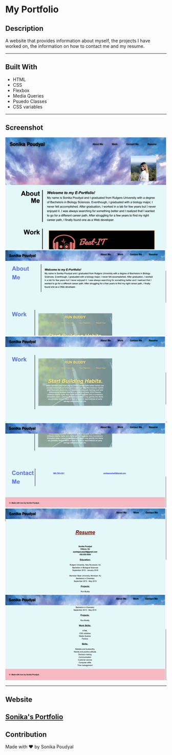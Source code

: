 # My Portfolio

## Description
A website that provides information about myself, the projects I have worked on, the information on how to contact me and my resume. 

---

## Built With
* HTML
* CSS
* Flexbox
* Media Queries
* Psuedo Classes
* CSS variables

---

## Screenshot 
![Screenshot 1](./assets/images/Screenshot1.png)
![Screenshot 2](./assets/images/Screenshot2.png)
![Screenshot 3](./assets/images/Screenshot3.png)
![Screenshot 4](./assets/images/Screenshot4.png)
![Screenshot 5](./assets/images/Screenshot5.png)
![Screenshot 6](./assets/images/Screenshot6.png)

---

## Website
[Sonika's Portfolio](https://sonipoud.github.io/responsole/)
---

## Contribution
Made with ❤️ by Sonika Poudyal 


